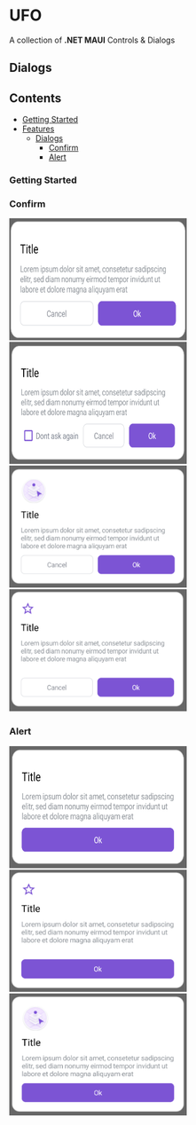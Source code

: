 
# UFO
A collection of **.NET MAUI** Controls & Dialogs

## Dialogs

## Contents

- [Getting Started](#getting-started)
- [Features](#features)
  - [Dialogs](#dialogs)
    - [Confirm](#confirm)
    - [Alert](#alert)

### Getting Started


### Confirm

<img src="https://github.com/ValonK/UFO/blob/main/assets/dialogs/confirm/confirm.png?raw=true" width="320" height="220">  <img src="https://github.com/ValonK/UFO/blob/main/assets/dialogs/confirm/confirm_checkbox.png?raw=true"  width="320" height="220">  <img src="https://github.com/ValonK/UFO/blob/main/assets/dialogs/confirm/confirm_header_image.png?raw=true"  width="320" height="220">  <img src="https://github.com/ValonK/UFO/blob/main/assets/dialogs/confirm/confirn_header_font_image.png?raw=true"  width="320" height="220">

### Alert
<img src="https://github.com/ValonK/UFO/blob/main/assets/dialogs/alert/alert.png?raw=true" width="320" height="220"> <img src="https://github.com/ValonK/UFO/blob/main/assets/dialogs/alert/alert_font_header_image.png?raw=true" width="320" height="220"> <img src="https://github.com/ValonK/UFO/blob/main/assets/dialogs/alert/alert_header_image.png?raw=true" width="320" height="220">




